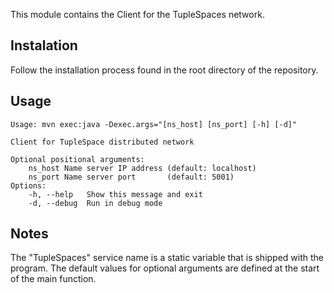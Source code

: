 This module contains the Client for the TupleSpaces network.

## Instalation

Follow the installation process found in the root directory of the repository.

## Usage
```
Usage: mvn exec:java -Dexec.args="[ns_host] [ns_port] [-h] [-d]"

Client for TupleSpace distributed network

Optional positional arguments:
    ns_host Name server IP address (default: localhost)
    ns_port Name server port       (default: 5001)
Options:
    -h, --help   Show this message and exit
    -d, --debug  Run in debug mode
```

## Notes

The "TupleSpaces" service name is a static variable that is shipped with the program.
The default values for optional arguments are defined at the start of the main function.